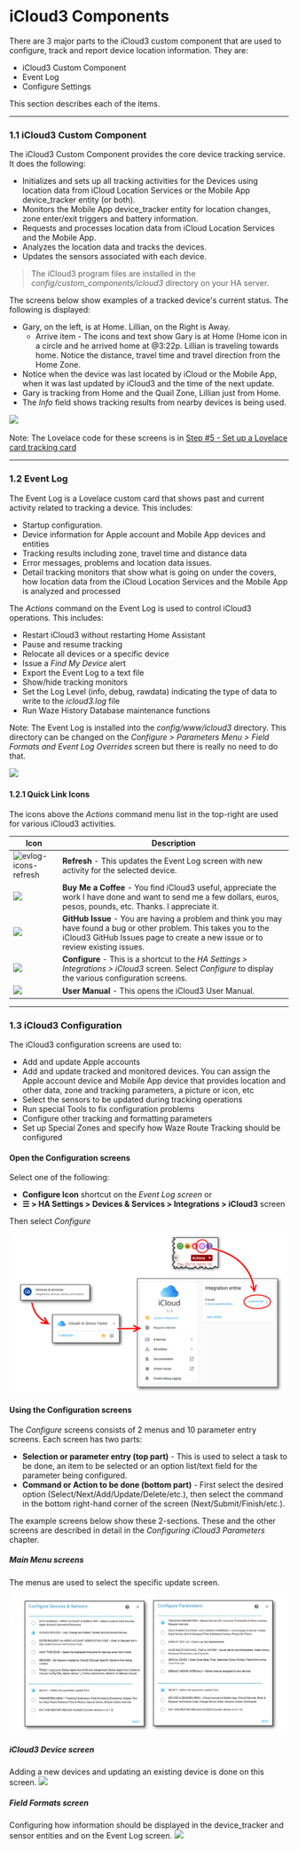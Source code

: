 # iCloud3 Components <!-- {docsify-ignore} -->

There are 3 major parts to the iCloud3 custom component that are used to configure, track and report device location information. They are:

- iCloud3 Custom Component 
- Event Log
- Configure Settings

This section describes each of the items.



------

### 1.1 iCloud3 Custom Component

The iCloud3 Custom Component provides the core device tracking service. It does the following:
  - Initializes and sets up all tracking activities for the Devices using location data from iCloud Location Services or the Mobile App device_tracker entity (or both).
  - Monitors the Mobile App device_tracker entity for location changes, zone enter/exit triggers and battery information.
  - Requests and processes location data from iCloud Location Services and the Mobile App.
  - Analyzes the location data and tracks the devices.
  - Updates the sensors associated with each device.

> The iCloud3 program files are installed in the *config/custom_components/icloud3* directory on your HA server.


The screens below show examples of a tracked device's current status. The following is displayed:

- Gary, on the left, is at Home. Lillian, on the Right is Away.
  - Arrive item - The icons and text show Gary is at Home (Home icon in a circle and he arrived home at @3:22p. Lillian is traveling towards home. Notice the distance, travel time and travel direction from the Home Zone. 
- Notice when the device was last located by iCloud or the Mobile App, when it was last updated by iCloud3 and the time of the next update. 
- Gary is tracking from Home and the Quail Zone, Lillian just from Home.
- The *Info* field shows tracking results from nearby devices is being used.


![](../images/track-gary-home-lillian-away-captions.png)



Note: The Lovelace code for these screens is in [Step #5 - Set up a Lovelace card tracking card](.../2.0-installing-and-configuring?id=step-6-set-up-a-lovelace-card-tracking-card) 

------

### 1.2 Event Log

The Event Log is a Lovelace custom card that shows past and current activity related to tracking a device. This includes:

- Startup configuration.
- Device information for Apple account and Mobile App devices and entities
- Tracking results including zone, travel time and distance data
- Error messages, problems and location data issues.
- Detail tracking monitors that show what is going on under the covers, how location data from the iCloud Location Services and the Mobile App is analyzed and processed

The *Actions* command on the Event Log is used to control iCloud3 operations. This includes:
- Restart iCloud3 without restarting Home Assistant
- Pause and resume tracking
- Relocate all devices or a specific device
- Issue a *Find My Device* alert
- Export the Event Log to a text file
- Show/hide tracking monitors
- Set the Log Level (info, debug, rawdata) indicating the type of data to write to the *icloud3.log* file
- Run Waze History Database maintenance functions

Note: The Event Log is installed into the *config/www/icloud3* directory. This directory can be changed on the *Configure > Parameters Menu > Field Formats and Event Log Overrides* screen but there is really no need to do that.


![](../images/track-evlog-gary-tfz-away-lillian-home.png)



#### 1.2.1 Quick Link Icons

The icons above the *Actions* command menu list in the top-right are used for various iCloud3 activities.

| Icon                                                      | Description                                                  |
| --------------------------------------------------------- | ------------------------------------------------------------ |
| ![evlog-icons-refresh](../images/evlog-icons-refresh.png) | **Refresh** - This updates the Event Log screen with new activity for the selected device. |
| ![](../images/evlog-icons-coffee.png)                     | **Buy Me a Coffee** - You find iCloud3 useful, appreciate the work I have done and want to send me a few dollars, euros, pesos, pounds, etc. Thanks. I appreciate it. |
| ![](../images/evlog-icons-issues.png)                     | **GitHub Issue** - You are having a problem and think you may have found a bug or other problem. This takes you to the iCloud3 GitHub Issues page to create a new issue or to review existing issues. |
| ![](../images/evlog-icons-config.png)                     | **Configure** - This is a shortcut to the *HA Settings > Integrations > iCloud3* screen. Select *Configure* to display the various configuration screens. |
| ![](../images/evlog-icons-help.png)                       | **User Manual** - This opens the iCloud3 User Manual.        |




------

### 1.3  iCloud3 Configuration

The iCloud3 configuration screens are used to:
- Add and update Apple accounts
- Add and update tracked and monitored devices. You can assign the Apple account device and Mobile App device that provides location and other data, zone and tracking parameters, a picture or icon, etc
- Select the sensors to be updated during tracking operations
- Run special Tools to fix configuration problems
- Configure other tracking and formatting parameters
- Set up Special Zones and specify how Waze Route Tracking should be configured


#### Open the Configuration screens
Select one of the following:
- **Configure Icon** shortcut on the *Event Log screen* or
- **☰ > HA Settings > Devices & Services > Integrations > iCloud3** screen

Then select *Configure*

![](../images/cf-configure.png)

#### Using the Configuration screens
The *Configure* screens consists of 2 menus and 10 parameter entry screens. Each screen has two parts:

- **Selection or parameter entry (top part)** - This is used to select a task to be done, an item to be selected or an option list/text field for the parameter being configured.
- **Command or Action to be done (bottom part)** - First select the desired option (Select/Next/Add/Update/Delete/etc.), then select the command in the bottom right-hand corner of the screen (Next/Submit/Finish/etc.).

The example screens below show these 2-sections. These and the other screens are described in detail in the *Configuring iCloud3 Parameters* chapter.



##### Main Menu screens

The menus are used to select the specific update screen.

![](../images/cf-menu-1-2-sbs.png)



##### iCloud3 Device screen

Adding a new devices and updating an existing device is done on this screen.
![](../images/cf-device-update.png)



##### Field Formats screen

Configuring how information should be displayed in the device_tracker and sensor entities and on the Event Log screen. 
![](../images/cf-format-settings.png)

